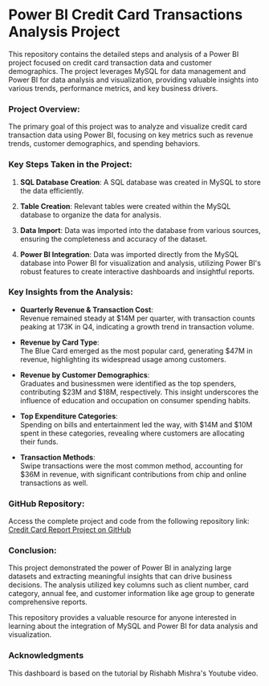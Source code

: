 # Power BI Credit Card Transactions Analysis Project

This repository contains the detailed steps and analysis of a Power BI project focused on credit card transaction data and customer demographics. The project leverages MySQL for data management and Power BI for data analysis and visualization, providing valuable insights into various trends, performance metrics, and key business drivers.

### Project Overview:
The primary goal of this project was to analyze and visualize credit card transaction data using Power BI, focusing on key metrics such as revenue trends, customer demographics, and spending behaviors.
### Key Steps Taken in the Project:
1. **SQL Database Creation**:
   A SQL database was created in MySQL to store the data efficiently.
   
2. **Table Creation**:
   Relevant tables were created within the MySQL database to organize the data for analysis.

3. **Data Import**:
   Data was imported into the database from various sources, ensuring the completeness and accuracy of the dataset.

4. **Power BI Integration**:
   Data was imported directly from the MySQL database into Power BI for visualization and analysis, utilizing Power BI's robust features to create interactive dashboards and insightful reports.

### Key Insights from the Analysis:
- **Quarterly Revenue & Transaction Cost**:  
  Revenue remained steady at $14M per quarter, with transaction counts peaking at 173K in Q4, indicating a growth trend in transaction volume.

- **Revenue by Card Type**:  
  The Blue Card emerged as the most popular card, generating $47M in revenue, highlighting its widespread usage among customers.

- **Revenue by Customer Demographics**:  
  Graduates and businessmen were identified as the top spenders, contributing $23M and $18M, respectively. This insight underscores the influence of education and occupation on consumer spending habits.

- **Top Expenditure Categories**:  
  Spending on bills and entertainment led the way, with $14M and $10M spent in these categories, revealing where customers are allocating their funds.

- **Transaction Methods**:  
  Swipe transactions were the most common method, accounting for $36M in revenue, with significant contributions from chip and online transactions as well.

### GitHub Repository:
Access the complete project and code from the following repository link:  
[Credit Card Report Project on GitHub](https://github.com/rohithanand00/CREDIT-CARD-REPORT-PROJECT)

### Conclusion:
This project demonstrated the power of Power BI in analyzing large datasets and extracting meaningful insights that can drive business decisions. The analysis utilized key columns such as client number, card category, annual fee, and customer information like age group to generate comprehensive reports.

This repository provides a valuable resource for anyone interested in learning about the integration of MySQL and Power BI for data analysis and visualization.

### Acknowledgments
This dashboard is based on the tutorial by Rishabh Mishra's Youtube video.
